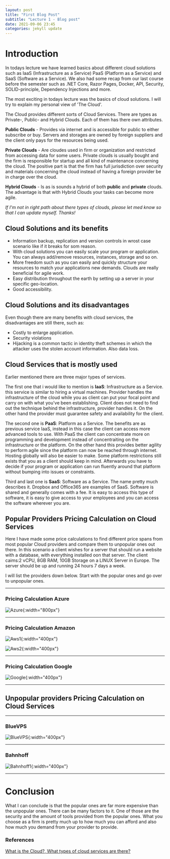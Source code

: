 ```yaml
---
layout: post
title: "First Blog Post"
subtitle: "Lecture 1 - Blog post"
date: 2021-09-06 23:45
categories: jekyll update
---
```


# Introduction

In todays lecture we have learned basics about different cloud solutions such as IaaS (Infrastructure as a Service) PaaS (Platform as a Service) and SaaS (Software as a Service). We also had some recap from our last course before the semester such as .NET Core, Razor Pages, Docker, API, Security, SOLID-principle, Dependency Injections and more.

The most exciting in todays lecture was the basics of cloud solutions. I will try to explain my personal view of 'The Cloud'.

The Cloud provides different sorts of Cloud Services. There are types as Private-, Public- and Hybrid Clouds. Each of them has there own attributes.

**Public Clouds** - Provides via internet and is accessible for public to either subscribe or buy. Servers and storages are owned by foreign suppliers and the client only pays for the resources being used.

**Private Clouds** - Are cloudes used in firm or organization and restricted from accessing data for some users. Private clouds is usually bought and the firm is responsible for startup and all kind of maintenance concerning the cloud. The positive part is that the firm has full jurisdiction over security and materials concerning the cloud instead of having a foreign provider be in charge over the cloud.

**Hybrid Clouds** - Is as is sounds a hybrid of both **public** and **private** clouds. The advantage is that with Hybrid Clouds your tasks can become more agile.

_If I'm not in right path about there types of clouds, please let med know so that I can update myself. Thanks!_

## Cloud Solutions and its benefits

- Information backup, replication and version controls in wrost case scenario like if it breaks for som reason.
- With cloud solutions you can easily scale your program or application. You can always add/remove resources, instances, storage and so on.
- More freedom such as you can easily and quickly structure your resources to match your applications new demands. Clouds are really beneficial for agile work.
- Easy distribution throughout the earth by setting up a server in your specific geo-location.
- Good accessibility.

## Cloud Solutions and its disadvantages

Even though there are many benefits with cloud services, the disadvantages are still there, such as:

- Costly to enlarge application.
- Security violations
- Hijacking is a common tactic in identity theft schemes in which the attacker uses the stolen account information. Also data loss.

## Cloud Services that is mostly used

Earlier mentioned there are three major types of services.

The first one that i would like to mention is **IaaS**: Infrastructure as a Service. this service is similar to hiring a virtual machines. Provider handles the infrastructure of the cloud while you as client can put your focal point and carry on with what you've been establishing. Client does not need to find out the technique behind the infrastructure, provider handles it. On the other hand the provider must guarantee safety and availability for the client.

The second one is **PaaS**: Platform as a Service. The benefits are as previous service IaaS, instead in this case the client can access more advanced tools to use. With PaaS the client can concentrate more on programming and development instead of concentraiting on the infrastructure or the platform. On the other hand this provides better agility to perform agile since the platform can now be reached through internet. Hosting globally will also be easier to make. Some platform restrictions still exists that you as a client should keep in mind. Afterwards you have to decide if your program or application can run fluently around that platform without bumping into issues or constraints.

Third and last one is **SaaS**: Software as a Service. The name pretty much describes it. Dropbox and Office365 are examples of SaaS. Software is shared and generally comes with a fee. It is easy to access this type of software, it is easy to give access to your employees and you can access the software wherever you are.

## Popular Providers Pricing Calculation on Cloud Services

Here I have made some price calculations to find different price spans from most popular Cloud providers and compare them to unpopular ones out there. In this scenario a client wishes for a server that should run a website with a database, with everything installed oon that server. The client caims:2 vCPU, 8GB RAM, 10GB Storage on a LINUX Server in Europe. The server should be up and running 24 hours 7 days a week.

I will list the providers down below. Start with the popular ones and go over to unpopular ones.

---

### Pricing Calculation Azure

![Azure](/images/Azure.png){:width="800px"}

---

### Pricing Calculation Amazon

![Aws1](/images/Amazon_first.png){:width="400px"}

![Aws2](/images/Amazon_second.png){:width="400px"}

---

### Pricing Calculation Google

![Google](/images/Google.png){:width="400px"}

---

## Unpopular providers Pricing Calculation on Cloud Services

---

### BlueVPS

![BlueVPS](/images/BlueVPS.png){:width="400px"}

---

### Bahnhoff

![Bahnhoff1](/images/Bahnhoff1.png){:width="400px"}

---

# Conclusion

What I can conclude is that the popular ones are far more expensive than the unpopular ones. There can be many factors to it. One of those are the security and the amount of tools provided from the popular ones. What you choose as a firm is pretty much up to how much you can afford and also how much you demand from your provider to provide.

### References

[What is the Cloud?, What types of cloud services are there?](https://www.citrix.com/solutions/digital-workspace/what-is-a-cloud-service.html)
